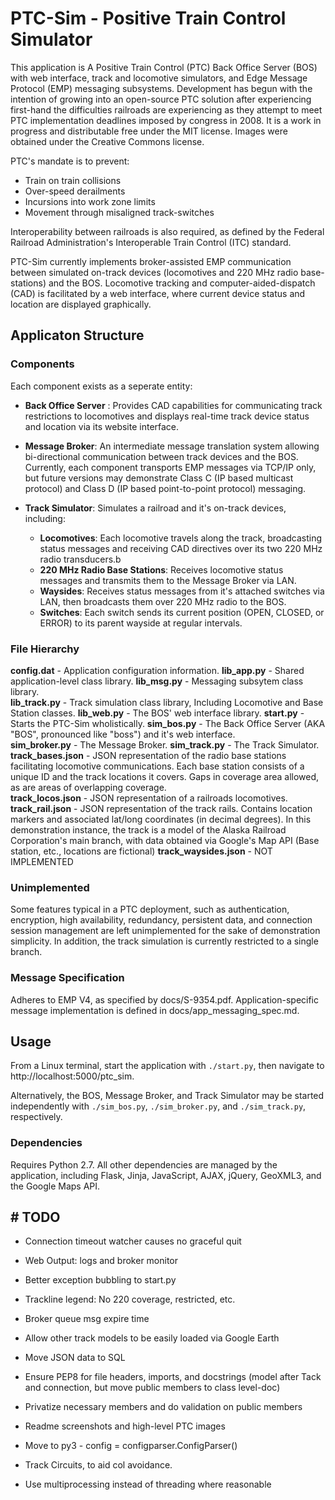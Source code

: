 # PTC-Sim - Positive Train Control Simulator

This application is A Positive Train Control (PTC) Back Office Server (BOS) with web interface, track and locomotive simulators, and Edge Message Protocol (EMP) messaging subsystems. Development has begun with the intention of growing into an open-source PTC solution after experiencing first-hand the difficulties railroads are experiencing as they attempt to meet PTC implementation deadlines imposed by congress in 2008. It is a work in progress and distributable free under the MIT license. Images were obtained under the Creative Commons license.

PTC's mandate is to prevent:

* Train on train collisions
* Over-speed derailments
* Incursions into work zone limits
* Movement through misaligned track-switches
  
Interoperability between railroads is also required, as defined by the Federal Railroad Administration's Interoperable Train Control (ITC) standard.

PTC-Sim currently implements broker-assisted EMP communication between simulated on-track devices (locomotives and 220 MHz radio base-stations) and the BOS. Locomotive tracking and computer-aided-dispatch (CAD) is facilitated by a web interface, where current device status and location are displayed graphically.

## Applicaton Structure

### Components

Each component exists as a seperate entity:

* **Back Office Server** : Provides CAD capabilities for communicating track restrictions to locomotives and displays real-time track device status and location via its website interface.

* **Message Broker**: An intermediate message translation system allowing bi-directional communication between track devices and the BOS.  Currently, each component transports EMP messages via TCP/IP only, but future versions may demonstrate Class C (IP based multicast protocol) and Class D (IP based point-to-point protocol) messaging.

* **Track Simulator**: Simulates a railroad and it's on-track devices, including:  
  * **Locomotives**:  Each locomotive travels along the track, broadcasting status messages and receiving CAD directives over its two 220 MHz radio transducers.b
  * **220 MHz Radio Base Stations**: Receives locomotive status messages and transmits them to the Message Broker via LAN.
  * **Waysides**: Receives status messages from it's attached switches via LAN, then broadcasts them over 220 MHz radio to the BOS.
  * **Switches**: Each switch sends its current position (OPEN, CLOSED, or ERROR) to its parent wayside at regular intervals.

### File Hierarchy

**config.dat** - Application configuration information.
**lib_app.py** - Shared application-level class library.
**lib_msg.py** - Messaging subsytem class library.  
**lib_track.py** - Track simulation class library, Including Locomotive and Base Station classes.
**lib_web.py** - The BOS' web interface library.
**start.py** - Starts the PTC-Sim wholistically.
**sim_bos.py** - The Back Office Server (AKA "BOS", pronounced like "boss") and it's web interface.  
**sim_broker.py** - The Message Broker.
**sim_track.py** - The Track Simulator.  
**track_bases.json** - JSON representation of the radio base stations facilitating locomotive communications. Each base station consists of a unique ID and the track locations it covers. Gaps in coverage area allowed, as are areas of overlapping coverage.  
**track_locos.json** - JSON representation of a railroads locomotives.
**track_rail.json** - JSON representation of the track rails. Contains location markers and associated lat/long coordinates (in decimal degrees). In this demonstration instance, the track is a model of the Alaska Railroad Corporation's main branch, with data obtained via Google's Map API (Base station, etc., locations are fictional)
**track_waysides.json** - NOT IMPLEMENTED

### Unimplemented

Some features typical in a PTC deployment, such as authentication, encryption, high availability, redundancy, persistent data, and connection session management are left unimplemented for the sake of demonstration simplicity. In addition, the track simulation is currently restricted to a single branch.

### Message Specification

Adheres to EMP V4, as specified by docs/S-9354.pdf. Application-specific message implementation is defined in docs/app_messaging_spec.md.

## Usage

From a Linux terminal, start the application with `./start.py`, then navigate to http://localhost:5000/ptc_sim.
  
Alternatively, the BOS, Message Broker, and Track Simulator may be started independently with `./sim_bos.py`, `./sim_broker.py`, and `./sim_track.py`, respectively.

### Dependencies

Requires Python 2.7. All other dependencies are managed by the application, including Flask, Jinja, JavaScript, AJAX, jQuery, GeoXML3, and the Google Maps API.

## # TODO

* Connection timeout watcher causes no graceful quit
* Web Output: logs and broker monitor
* Better exception bubbling to start.py
* Trackline legend: No 220 coverage, restricted, etc.
* Broker queue msg expire time
  
* Allow other track models to be easily loaded via Google Earth
* Move JSON data to SQL
* Ensure PEP8 for file headers, imports, and docstrings (model after Tack and connection, but move public members to class level-doc)  
* Privatize necessary members and do validation on public members
* Readme screenshots and high-level PTC images
* Move to py3 - config = configparser.ConfigParser()
* Track Circuits, to aid col avoidance.  
* Use multiprocessing instead of threading where reasonable